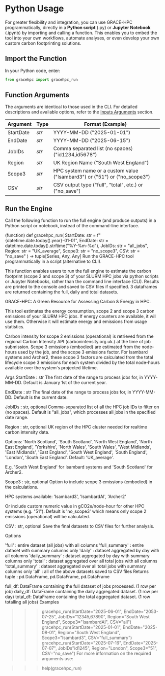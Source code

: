 # Python Usage 

For greater flexibility and integration, you can use GRACE-HPC programmatically, directly in a **Python script** (.py) or **Jupyter Notebook** (.ipynb) by importing and calling a function. This enables you to embed the tool into your own workflows, automate analyses, or even develop your own custom carbon footprinting solutions.

## Import the Function

In your Python code, enter:

```python
from gracehpc import gracehpc_run 
```

## Function Arguments
The arguments are identical to those used in the CLI. For detailed descriptions and available options, refer to the [Inputs Arguments](inputs_outputs.md#input-arguments) section.

| Argument            | Type | Format (Example)                                                        |
|---------------------|------|--------------------------------------------------------------------------|
| StartDate           | *str*| YYYY-MM-DD   ("2025-01-01")                                              |
| EndDate             | *str*| YYYY-MM-DD   ("2025-06-15")                                              |
| JobIDs              | *str*| Comma separated list (no spaces)   ("id1234,id5678")                     |
| Region              | *str*| UK Region Name   ("South West England")                                  |
| Scope3              | *str*| HPC system name or a custom value  ("Isambard3") or ("51") or ("no_scope3")                        |
| CSV                 | *str*| CSV output type   ("full", "total", etc.) or ("no_save")                                |


## Run the Engine
Call the following function to run the full engine (and produce outputs) in a Python script or notebook, instead of the command-line interface.



































(function) def gracehpc_run(
    StartDate: str = f"{datetime.date.today().year}-01-01",
    EndDate: str = datetime.date.today().strftime("%Y-%m-%d"),
    JobIDs: str = "all_jobs",
    Region: str = "UK_average",
    Scope3: str = "no_scope3",
    CSV: str = "no_save"
) -> tuple[Series, Any, Any]
Run the GRACE-HPC tool programmatically in a script (alternative to CLI).

This function enables users to run the full engine to estimate the carbon footprint (scope 2 and scope 3) of your SLURM HPC jobs via python scripts or Jupyter Notebooks, rather than the command line interface (CLI). Results are printed to the console and saved to CSV files if specified. 3 dataframes are returned containing the full, daily and total datasets.

GRACE-HPC: A Green Resource for Assessing Carbon & Energy in HPC.

This tool estimates the energy consumption, scope 2 and scope 3 carbon emissions of your SLURM HPC jobs. If energy counters are available, it will use them. Otherwise it will estimate energy and emissions from usage statistics.

Carbon intensity for scope 2 emissions (operational) is retrieved from the regional Carbon Intensity API (carbonintensity.org.uk.) at the time of job submission. Scope 3 emissions (embodied) are estimated from the node-hours used by the job, and the scope 3 emissions factor. For Isambard systems and Archer2, these scope 3 factors are calculated from the total lifecycle scope 3 emissions for each system divided by the total node-hours available over the system's projected lifetime.

Args
StartDate : str
The first date of the range to process jobs for, in YYYY-MM-DD. Default is January 1st of the current year.

EndDate : str
The final date of the range to process jobs for, in YYYY-MM-DD. Default is the current date.

JobIDs : str, optional
Comma-separated list of all the HPC job IDs to filter on (no spaces). Default is "all_jobs", which processes all jobs in the specified date range.

Region : str, optional
UK region of the HPC cluster needed for realtime carbon intensity data.

Options: 'North Scotland', 'South Scotland', 'North West England', 'North East England', 'Yorkshire', 'North Wales', 'South Wales', 'West Midlands', 'East Midlands', 'East England', 'South West England', 'South England', 'London', 'South East England'. Default: 'UK_average'.

E.g. 'South West England' for Isambard systems and 'South Scotland' for Archer2.

Scope3 : str, optional
Option to include scope 3 emissions (embodied) in the calculations.

HPC systems available: 'Isambard3', 'IsambardAI', 'Archer2'

Or include custom numeric value in gCO2e/node-hour for other HPC systems (e.g. "51"). Default is 'no_scope3' which means only scope 2 emissions (operational) will be calculated.

CSV : str, optional
Save the final datasets to CSV files for further analysis.

Options

'full' : entire dataset (all jobs) with all columns
'full_summary' : entire dataset with summary columns only
'daily' : dataset aggregated by day with all columns
'daily_summary' : dataset aggregated by day with summary columns only
'total' : dataset aggregated over all total jobs with all columns
'total_summary' : dataset aggregated over all total jobs with summary columns only
'all' : all of the above datasets saved to CSV files
Returns
tuple : pd.DataFrame, pd.DataFrame, pd.DataFrame

full_df: DataFrame containing the full dataset of jobs processed. (1 row per job)
daily_df: DataFrame containing the daily aggregated dataset. (1 row per day)
total_df: DataFrame containing the total aggregated dataset. (1 row totalling all jobs)
Examples
>>> gracehpc_run(StartDate="2025-06-01", EndDate="2053-07-25", JobIDs="12345,67890", Region="South West England", Scope3="IsambardAI", CSV="all")
>>> gracehpc_run(StartDate="2025-01-01", EndDate="2025-08-01", Region="South West England", Scope3="Isambard3", CSV="full_summary")
>>> gracehpc_run(StartDate="2025-07-16", EndDate="2025-07-07", JobIDs"id1245", Region="London", Scope3="51", CSV="no_save")
For more information on the required arguments use:

>>> help(gracehpc_run)